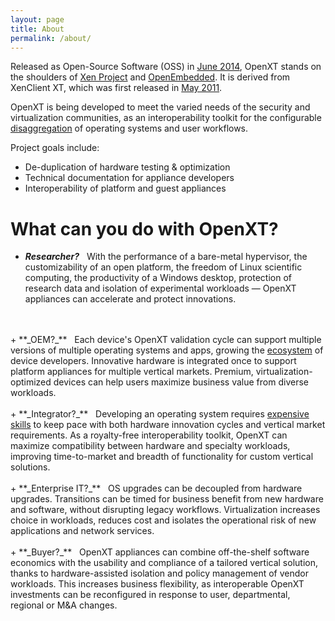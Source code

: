 ```yaml
---
layout: page
title: About
permalink: /about/
---
```


Released as Open-Source Software (OSS) in [June 2014](http://www.slideshare.net/xen_com_mgr/tricca-xen-summit2014), OpenXT stands on the shoulders of [Xen Project](http://xen.org) and [OpenEmbedded](http://openembedded.org).  It is derived from XenClient XT, which was first released in [May 2011](http://www.citrix.com/news/announcements/may-2011/citrix-announces-xenclient-2-and-xenclient-xt.html).

OpenXT is being developed to meet the varied needs of the security and virtualization communities, as an interoperability toolkit for the configurable [disaggregation](http://wiki.xen.org/wiki/Dom0_Disaggregation) of operating systems and user workflows.  

Project goals include:

+ De-duplication of hardware testing & optimization
+ Technical documentation for appliance developers
+ Interoperability of platform and guest appliances

# What can you do with OpenXT?

+ **_Researcher?_** &nbsp; With the performance of a bare-metal hypervisor, the customizability of an open platform, the freedom of Linux scientific computing, the productivity of a Windows desktop, protection of research data and isolation of experimental workloads &mdash; OpenXT appliances can accelerate and protect innovations.
<br>
<br>
+ **_OEM?_** &nbsp; Each device's OpenXT validation cycle can support multiple versions of multiple operating systems and apps, growing the <a href="http://www.softwareecosystems.org/">ecosystem</a> of device developers.  Innovative hardware is integrated once to support platform appliances for multiple vertical markets. Premium, virtualization-optimized devices can help users maximize business value from diverse workloads.
<br>
<br>
+ **_Integrator?_** &nbsp; Developing an operating system requires <a href="http://www.linuxfoundation.org/sites/main/files/publications/estimatinglinux.html">expensive skills</a> to keep pace with both hardware innovation cycles and vertical market requirements.  As a royalty-free interoperability toolkit, OpenXT can maximize compatibility between hardware and specialty workloads, improving time-to-market and breadth of functionality for custom vertical solutions.
<br>
<br>
+ **_Enterprise IT?_** &nbsp; OS upgrades can be decoupled from hardware upgrades. Transitions can be timed for business benefit from new hardware and software, without disrupting legacy workflows.  Virtualization increases choice in workloads, reduces cost and isolates the operational risk of new applications and network services.
<br>
<br>
+ **_Buyer?_** &nbsp; OpenXT appliances can combine off-the-shelf software economics with the usability and compliance of a tailored vertical solution, thanks to hardware-assisted isolation and policy management of vendor workloads. This increases business flexibility, as interoperable OpenXT investments can be reconfigured in response to user, departmental, regional or M&A changes.

